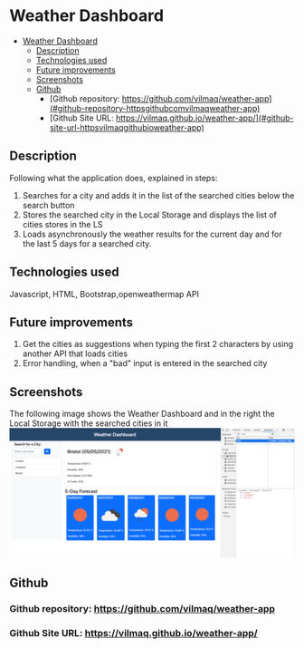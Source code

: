 # Weather Dashboard

- [Weather Dashboard](#weather-dashboard)
  - [Description](#description)
  - [Technologies used](#technologies-used)
  - [Future improvements](#future-improvements)
  - [Screenshots](#screenshots)
  - [Github](#github)
    - [Github repository: https://github.com/vilmaq/weather-app](#github-repository-httpsgithubcomvilmaqweather-app)
    - [Github Site URL: https://vilmaq.github.io/weather-app/](#github-site-url-httpsvilmaqgithubioweather-app)

## Description

Following what the application does, explained in steps:

1.  Searches for a city and adds it in the list of the searched cities below the search button
2.  Stores the searched city in the Local Storage and displays the list of cities stores in the LS
3.  Loads asynchronously the weather results for the current day and for the last 5 days for a searched city.

## Technologies used

Javascript, HTML, Bootstrap,openweathermap API

## Future improvements

1. Get the cities as suggestions when typing the first 2 characters by using another API that loads cities
2. Error handling, when a "bad" input is entered in the searched city

## Screenshots

The following image shows the Weather Dashboard and in the right the Local Storage with the searched cities in it
![image](./assets/images/screenshots/weather-dashboard.png)

## Github

### Github repository: https://github.com/vilmaq/weather-app

### Github Site URL: https://vilmaq.github.io/weather-app/
